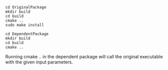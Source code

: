```
cd OriginalPackage
mkdir build
cd build
cmake ..
sudo make install
```

```
cd DependentPackage
mkdir build
cd build
cmake ..
```

Running cmake .. in the dependent package will call the original executable with the given input parameters.